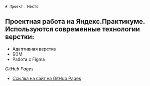     # Проект: Место

## Проектная работа на Яндекс.Практикуме. Используются современные технологии верстки:
* Адаптивная верстка
* БЭМ
* Работа с Figma

*GitHub Pages*

* [Ссылка на сайт на GitHub Pages](https://gulshatg.github.io/mesto/)